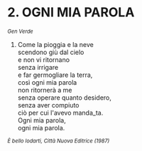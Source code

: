 # 2. OGNI MIA PAROLA

<sub><i>Gen Verde</sub></i>
<ol>
	<li>Come la pioggia e la neve<br>
		scendono giù dal cielo<br>
		e non vi ritornano<br>
		senza irrigare<br>
		e far germogliare la terra,<br>
		così ogni mia parola<br>
		non ritornerà a me<br>
		senza operare quanto desidero,<br>
		senza aver compiuto<br>
		ciò per cui l'avevo manda_ta.<br>
		Ogni mia parola,<br>
		ogni mia parola.</li>
</ol>
<sub><i>È bello lodarti, Città Nuova Editrice (1987)</sub></i>

